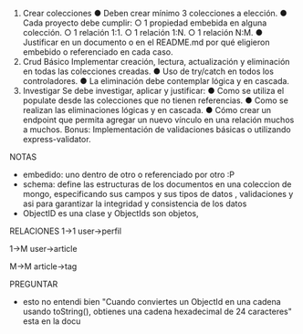 1. Crear colecciones
● Deben crear mínimo 3 colecciones a elección.
● Cada proyecto debe cumplir:
○ 1 propiedad embebida en alguna colección.
○ 1 relación 1:1.
○ 1 relación 1:N.
○ 1 relación N:M.
● Justificar en un documento o en el README.md por qué eligieron embebido o
referenciado en cada caso.
2. Crud Básico
Implementar creación, lectura, actualización y eliminación en todas las colecciones
creadas.
● Uso de try/catch en todos los controladores.
● La eliminación debe contemplar lógica y en cascada.
3. Investigar
Se debe investigar, aplicar y justificar:
● Como se utiliza el populate desde las colecciones que no tienen referencias.
● Como se realizan las eliminaciones lógicas y en cascada.
● Cómo crear un endpoint que permita agregar un nuevo vínculo en una relación
muchos a muchos.
Bonus: Implementación de validaciones básicas o utilizando express-validator.

NOTAS

* embedido: uno dentro de otro o referenciado por otro :P
* schema: define las estructuras de los documentos en una coleccion de mongo, especificando sus campos y sus tipos de datos , validaciones y asi para garantizar la integridad y consistencia de los datos
* ObjectID es una clase y ObjectIds son objetos, 

RELACIONES
1->1
user->perfil

1->M
user->article

M->M
article->tag

PREGUNTAR
* esto no entendi bien "Cuando conviertes un ObjectId en una cadena usando toString(), obtienes una cadena hexadecimal de 24 caracteres" esta en la docu 